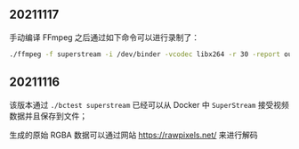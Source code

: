 ## 20211117

手动编译 FFmpeg 之后通过如下命令可以进行录制了：

``` sh
./ffmpeg -f superstream -i /dev/binder -vcodec libx264 -r 30 -report output.mp4

```

## 20211116
该版本通过 `./bctest superstream` 已经可以从 Docker 中 `SuperStream` 接受视频数据并且保存到文件；

生成的原始 RGBA 数据可以通过网站 https://rawpixels.net/ 来进行解码

